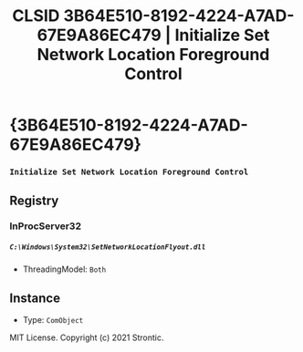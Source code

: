 ﻿---
title: "CLSID 3B64E510-8192-4224-A7AD-67E9A86EC479 | Initialize Set Network Location Foreground Control"
excerpt: What is COM-Object CLSID 3B64E510-8192-4224-A7AD-67E9A86EC479?
---

# {3B64E510-8192-4224-A7AD-67E9A86EC479}

### `Initialize Set Network Location Foreground Control`

## Registry


### InProcServer32

##### `C:\Windows\System32\SetNetworkLocationFlyout.dll`
* ThreadingModel: `Both`

## Instance

* Type: `ComObject`

MIT License. Copyright (c) 2021 Strontic.


